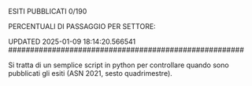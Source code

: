 ESITI PUBBLICATI 0/190 

PERCENTUALI DI PASSAGGIO PER SETTORE:

UPDATED 2025-01-09 18:14:20.566541
###################################################### 

Si tratta di un semplice script in python per controllare quando sono pubblicati gli esiti (ASN 2021, sesto quadrimestre).

